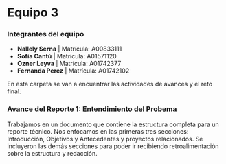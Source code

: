 # **Equipo 3**

### **Integrantes del equipo**
- **Nallely Serna** | Matrícula: A00833111
- **Sofía Cantú** | Matrícula: A01571120
- **Ozner Leyva** | Matrícula: A01742377
- **Fernanda Perez** | Matrícula: A01742102

En esta carpeta se van a encuentrar las actividades de avances y el reto final.

### **Avance del Reporte 1: Entendimiento del Probema**

Trabajamos en un documento que contiene la estructura completa para un reporte técnico. Nos enfocamos en las primeras tres secciones: Introducción, Objetivos y Antecedentes y proyectos relacionados. Se incluyeron las demás secciones para poder ir recibiendo retroalimentación sobre la estructura y redacción.
